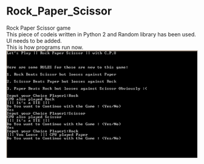 # Rock_Paper_Scissor
Rock Paper Scissor game  
This piece of codeis written in Python 2 and Random library has been used.  
UI needs to be added.  
This is how programs run now.  
![Screenshot](Capture.PNG)

